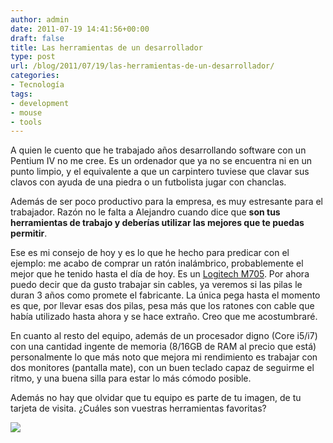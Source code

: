 ```yaml
---
author: admin
date: 2011-07-19 14:41:56+00:00
draft: false
title: Las herramientas de un desarrollador
type: post
url: /blog/2011/07/19/las-herramientas-de-un-desarrollador/
categories:
- Tecnología
tags:
- development
- mouse
- tools
---
```


A quien le cuento que he trabajado años desarrollando software con un Pentium IV no me cree. Es un ordenador que ya no se encuentra ni en un punto limpio, y el equivalente a que un carpintero tuviese que clavar sus clavos con ayuda de una piedra o un futbolista jugar con chanclas.

Además de ser poco productivo para la empresa, es muy estresante para el trabajador. Razón no le falta a Alejandro cuando dice que **son tus herramientas de trabajo y deberías utilizar las mejores que te puedas permitir**.

Ese es mi consejo de hoy y es lo que he hecho para predicar con el ejemplo: me acabo de comprar un ratón inalámbrico, probablemente el mejor que he tenido hasta el día de hoy. Es un [Logitech M705](http://www.logitech.com/es-es/mice-pointers/mice/devices/7108). Por ahora puedo decir que da gusto trabajar sin cables, ya veremos si las pilas le duran 3 años como promete el fabricante. La única pega hasta el momento es que, por llevar esas dos pilas, pesa más que los ratones con cable que había utilizado hasta ahora y se hace extraño. Creo que me acostumbraré.

En cuanto al resto del equipo, además de un procesador digno (Core i5/i7) con una cantidad ingente de memoria (8/16GB de RAM al precio que está) personalmente lo que más noto que mejora mi rendimiento es trabajar con dos monitores (pantalla mate), con un buen teclado capaz de seguirme el ritmo, y una buena silla para estar lo más cómodo posible.

Además no hay que olvidar que tu equipo es parte de tu imagen, de tu tarjeta de visita. ¿Cuáles son vuestras herramientas favoritas?

![](http://www.logitech.com/assets/21434/21434.png)

